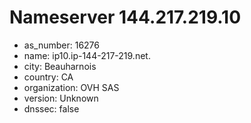 # Nameserver 144.217.219.10

* as_number: 16276
* name: ip10.ip-144-217-219.net.
* city: Beauharnois
* country: CA
* organization: OVH SAS
* version: Unknown
* dnssec: false
